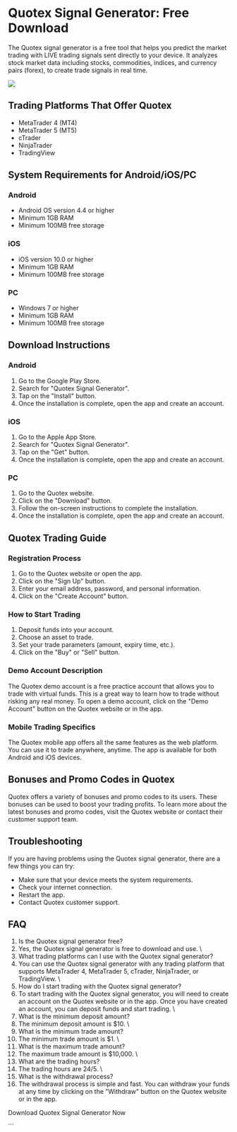 # Quotex Signal Generator: Free Download

The Quotex signal generator is a free tool that helps you predict the
market trading with LIVE trading signals sent directly to your device.
It analyzes stock market data including stocks, commodities, indices,
and currency pairs (forex), to create trade signals in real time.

[![](https://static.quotex.io/files/8_en/300_250.jpg)](https://traff.sbs/brokerqxsignupf)

## Trading Platforms That Offer Quotex

-   MetaTrader 4 (MT4)
-   MetaTrader 5 (MT5)
-   cTrader
-   NinjaTrader
-   TradingView

## System Requirements for Android/iOS/PC

### Android

-   Android OS version 4.4 or higher
-   Minimum 1GB RAM
-   Minimum 100MB free storage

### iOS

-   iOS version 10.0 or higher
-   Minimum 1GB RAM
-   Minimum 100MB free storage

### PC

-   Windows 7 or higher
-   Minimum 1GB RAM
-   Minimum 100MB free storage

## Download Instructions

### Android

1.  Go to the Google Play Store.
2.  Search for "Quotex Signal Generator".
3.  Tap on the "Install" button.
4.  Once the installation is complete, open the app and create an
    account.

### iOS

1.  Go to the Apple App Store.
2.  Search for "Quotex Signal Generator".
3.  Tap on the "Get" button.
4.  Once the installation is complete, open the app and create an
    account.

### PC

1.  Go to the Quotex website.
2.  Click on the "Download" button.
3.  Follow the on-screen instructions to complete the installation.
4.  Once the installation is complete, open the app and create an
    account.

## Quotex Trading Guide

### Registration Process

1.  Go to the Quotex website or open the app.
2.  Click on the "Sign Up" button.
3.  Enter your email address, password, and personal information.
4.  Click on the "Create Account" button.

### How to Start Trading

1.  Deposit funds into your account.
2.  Choose an asset to trade.
3.  Set your trade parameters (amount, expiry time, etc.).
4.  Click on the "Buy" or "Sell" button.

### Demo Account Description

The Quotex demo account is a free practice account that allows you to
trade with virtual funds. This is a great way to learn how to trade
without risking any real money. To open a demo account, click on the
"Demo Account" button on the Quotex website or in the app.

### Mobile Trading Specifics

The Quotex mobile app offers all the same features as the web platform.
You can use it to trade anywhere, anytime. The app is available for both
Android and iOS devices.

## Bonuses and Promo Codes in Quotex

Quotex offers a variety of bonuses and promo codes to its users. These
bonuses can be used to boost your trading profits. To learn more about
the latest bonuses and promo codes, visit the Quotex website or contact
their customer support team.

## Troubleshooting

If you are having problems using the Quotex signal generator, there are
a few things you can try:

-   Make sure that your device meets the system requirements.
-   Check your internet connection.
-   Restart the app.
-   Contact Quotex customer support.

## FAQ

1.  Is the Quotex signal generator free?
2.  Yes, the Quotex signal generator is free to download and use.
    \
3.  What trading platforms can I use with the Quotex signal generator?
4.  You can use the Quotex signal generator with any trading platform
    that supports MetaTrader 4, MetaTrader 5, cTrader, NinjaTrader, or
    TradingView.
    \
5.  How do I start trading with the Quotex signal generator?
6.  To start trading with the Quotex signal generator, you will need to
    create an account on the Quotex website or in the app. Once you have
    created an account, you can deposit funds and start trading.
    \
7.  What is the minimum deposit amount?
8.  The minimum deposit amount is \$10.
    \
9.  What is the minimum trade amount?
10. The minimum trade amount is \$1.
    \
11. What is the maximum trade amount?
12. The maximum trade amount is \$10,000.
    \
13. What are the trading hours?
14. The trading hours are 24/5.
    \
15. What is the withdrawal process?
16. The withdrawal process is simple and fast. You can withdraw your
    funds at any time by clicking on the "Withdraw" button on the
    Quotex website or in the app.

Download Quotex Signal Generator Now

\`\`\`

